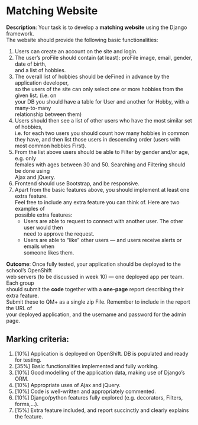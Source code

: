 # Matching Website

**Description**:	Your	task	is	to	develop	a	**matching	website**	using	the	Django	framework.	
The	website	should	provide	the	following	basic	functionalities:		

1. Users	can	create	an	account	on	the	site	and	login.	
2. The	user’s	proFile	should	contain	(at	least):	proFile	image,	email,	gender,	date	of	birth,	
and	a	list	of	hobbies.	
3. The	overall	list	of	hobbies	should	be	deFined	in	advance	by	the	application	developer,	
so	the	users	of	the	site	can	only	select	one	or	more	hobbies	from	the	given	list.	(i.e.	on	
your	DB	you	should	have	a	table	for	User	and	another	for	Hobby,	with	a	many-to-many	
relationship	between	them)
4. Users	should	then	see	a	list	of	other	users	who	have	the	most	similar	set	of	hobbies,	
i.e.	for	each	two	users	you	should	count	how	many	hobbies	in	common	they	have,	and	
then	list	those	users	in	descending	order	(users	with	most	common	hobbies	First).		
5. From	the	list	above	users	should	be	able	to	Filter	by	gender	and/or	age,	e.g.	only	
females	with	ages	between	30	and	50.	Searching	and	Filtering	should	be	done	using	
Ajax	and	jQuery.	
6. Frontend	should	use	Bootstrap,	and	be	responsive.	
7. Apart	from	the	basic	features	above,	you	should	implement	at	least	one	extra	feature.	
Feel	free	to	include	any	extra	feature	you	can	think	of.	Here	are	two	examples	of	
possible	extra	features:	
    - Users	are	able	to	request	to	connect	with	another	user.	The	other	user	would	then	
need	to	approve	the	request.	
    - Users	are	able	to	“like”	other	users	—	and	users	receive	alerts	or	emails	when	
someone	likes	them.	

**Outcome**:	Once	fully	tested,	your	application	should	be	deployed	to	the	school’s	OpenShift	
web	servers	(to	be	discussed	in	week	10)	—	one	deployed	app	per	team.	Each	group	
should	submit	the	**code**	together	with	a	**one-page**	report	describing	their	extra	feature.	
Submit	these	to	QM+	as	a	single	zip	File.	Remember	to	include	in	the	report	the	URL	of	
your	deployed	application,	and	the	username	and	password	for	the	admin	page.

## Marking criteria:
1. [10%]	Application	is	deployed	on	OpenShift.	DB	is	populated	and	ready	for	testing.	
2. [35%]	Basic	functionalities	implemented	and	fully	working.	
3. [10%]	Good	modelling	of	the	application	data,	making	use	of	Django’s	ORM.	
4. [10%]	Appropriate	uses	of	Ajax	and	jQuery.	
5. [10%]	Code	is	well-written	and	appropriately	commented.	
6. [10%]	Django/python	features	fully	explored	(e.g.	decorators,	Filters,	forms,…).	
7. [15%]	Extra	feature	included,	and	report	succinctly	and	clearly	explains	the	feature.	
